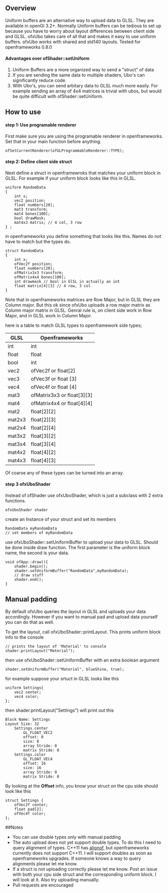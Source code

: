 ## Overview
Uniform buffers are an alternative way to upload data to GLSL. They are available in openGl 3.2+. Normally Uniform buffers can be tedious to set up because you have to worry about layout differences between client side and GLSL. ofxUbo takes care of all that and makes it easy to use uniform buffers. ofxUbo works with shared and std140 layouts. Tested for openframeworks 0.8.0

#### Advantages over ofShader::setUniform
1. Uniform Buffers are a more organized way to send a "struct" of data
2. If you are sending the same data to multiple shaders, Ubo's can significantly reduce code.
3. With Ubo's, you can send arbitary data to GLSL much more easily. For example sending an array of 4x4 matrices is trivial with ubos, but would be quite difficult with ofShader::setUniform.


## How to use

#### step 1: Use programable renderer

First make sure you are using the programable renderer in openframeworks. Set that in your main function before anything.

```
ofSetCurrentRenderer(ofGLProgrammableRenderer::TYPE);
``` 
#### step 2: Define client side struct

Next define a struct in openframewroks that matches your uniform block in GLSL. For example if your uniform block looks like this in GLSL.

```
uniform RandomData
{
	int x;
	vec2 position;
	float numbers[20];
	mat3 transform;
	mat4 bones[100];
	bool drawMask;
	mat4x3 matrix; // 4 col, 3 row
} ;
``` 

in openframeworks you define something that looks like this. Names do not have to match but the types do.

```
struct RandomData
{
	int x;
	ofVec2f position;
	float numbers[20];
	ofMatrix3x3 transform;
	ofMatrix4x4 bones[100];
	int drawmask // bool in GlSL in actually an int 
	float matrix[4][3] // 4 row, 3 col
}
```
Note that in openframeworks matrices are Row Major, but in GLSL they are Column major. But this ok since ofxUbo uploads a row major matrix as Column major matrix in GLSL. Genral rule is, on client side work in Row Major, and in GLSL work in Column Major.

here is a table to match GLSL types to openframework side types;

GLSL         | Openframeworks| 
------------ | ------------- | 
int			 | int  			|
float       | float	|
bool|int
vec2|ofVec2f or float[2]
vec3| ofVec3f or float [3]
vec4| ofVec4f or float [4]
mat3|ofMatrix3x3 or float[3][3]|
mat4 | ofMatrix4x4 or float[4][4]|
mat2|float[2][2]
mat2x3|float[2][3]
mat2x4|float[2][4]
mat3x2|float[3][2]
mat3x4|float[3][4]
mat4x2|float[4][2]
mat4x3|float[4][3]

Of coarse any of these types can be turned into an array.

#### step 3 ofxUboShader

Instead of ofShader use ofxUboShader, which is just a subclass with 2 extra functions.

```
ofxUboShader shader

```
create an Instance of your struct and set its members

```
RandomData myRandomData
// set members of myRandomData
```

use ofxUboShader::setUniformBuffer to upload your data to GLSL. Should be done inside draw function. The first parameter is the uniform block name, the second is your data.

```
void ofApp::draw(){
	shader.begin();
	shader.setUniformBuffer("RandomData",myRandomData);
	// draw stuff
	shader.end();    
}

```


## Manual padding
By default ofxUbo queries the layout in GLSL and uploads your data accordingly. However if you want to manual pad and upload data yourself you can do that as well.

To get the layout, call ofxUboShader::printLayout. This prints uniform block info to the console

```
// prints the layout of 'Material' to console
shader.printLayout("Material");
```
then use ofxUboShader::setUniformBuffer with an extra boolean argument

```
shader.setUniformBuffer("Material", blueShine, true);

```
for example suppose your srtuct in GLSL looks like this

```
uniform Settings{
	vec2 center;
	vec4 color;
};
```
then shader.printLayout("Settings") will print out this

```
Block Name: Settings
Layout Size: 32
	Settings.center
		GL_FLOAT_VEC2
		offset: 0
		size: 8
		array Stride: 0
		matrix Stride: 0
	Settings.color
		GL_FLOAT_VEC4
		offset: 16
		size: 16
		array Stride: 0
		matrix Stride: 0
```

By looking at the **Offset** info, you know your struct on the cpu side should look like this

```
struct Settings {
    ofVec2f center;
    float pad[2];
    ofVec4f color;
};

```

##Notes
* You can use double types only with manual padding 
* The auto upload does not yet support double types. To do this I need to query alignment of types. C++11 has [alignof](http://en.cppreference.com/w/cpp/language/alignof), but openframeworks currently does not support C++11. I will support doubles as soon as openframeworks upgrades. If someone knows a way to query alignments please let me know. 
* If a struct is not uploading correctly please let me know. Post an issue with both your cpu side struct and the corresponding uniform block. I will look at it. Also try uploading manually.
* Pull requests are encouraged 






    							



 


